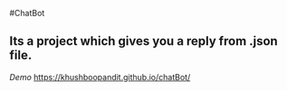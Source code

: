 #ChatBot
## Its a project which gives you a reply from .json file.
*Demo*
https://khushboopandit.github.io/chatBot/
